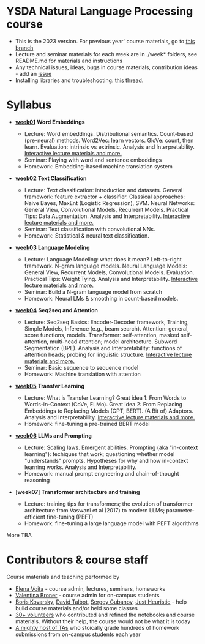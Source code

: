 # YSDA Natural Language Processing course
* This is the 2023 version. For previous year' course materials, go to [this branch](https://github.com/yandexdataschool/nlp_course/tree/2022)
* Lecture and seminar materials for each week are in ./week* folders, see README.md for materials and instructions
* Any technical issues, ideas, bugs in course materials, contribution ideas - add an [issue](https://github.com/yandexdataschool/nlp_course/issues)
* Installing libraries and troubleshooting: [this thread](https://github.com/yandexdataschool/nlp_course/issues/1).


# Syllabus
- [__week01__](./week01_embeddings) __Word Embeddings__
  - Lecture: Word embeddings. Distributional semantics. Count-based (pre-neural) methods. Word2Vec: learn vectors. GloVe: count, then learn. Evaluation: intrinsic vs extrinsic. Analysis and Interpretability. [Interactive lecture materials and more.](https://lena-voita.github.io/nlp_course.html#preview_word_emb)
  - Seminar: Playing with word and sentence embeddings
  - Homework: Embedding-based machine translation system

- [__week02__](./week02_classification) __Text Classification__
  - Lecture: Text classification: introduction and datasets. General framework: feature extractor + classifier. Classical approaches: Naive Bayes, MaxEnt (Logistic Regression), SVM. Neural Networks: General View, Convolutional Models, Recurrent Models. Practical Tips: Data Augmentation. Analysis and Interpretability. [Interactive lecture materials and more.](https://lena-voita.github.io/nlp_course.html#preview_text_clf)
  - Seminar: Text classification with convolutional NNs.
  - Homework: Statistical & neural text classification.
  
- [__week03__](./week03_language_model) __Language Modeling__
  - Lecture: Language Modeling: what does it mean? Left-to-right framework. N-gram language models. Neural Language Models: General View, Recurrent Models, Convolutional Models. Evaluation. Practical Tips: Weight Tying. Analysis and Interpretability. [Interactive lecture materials and more.](https://lena-voita.github.io/nlp_course.html#preview_lang_models)
  - Seminar: Build a N-gram language model from scratch
  - Homework: Neural LMs & smoothing in count-based models.
  
- [__week04__](./week04_seq2seq) __Seq2seq and Attention__
  - Lecture: Seq2seq Basics: Encoder-Decoder framework, Training, Simple Models, Inference (e.g., beam search). Attention: general, score functions, models. Transformer: self-attention, masked self-attention, multi-head attention; model architecture. Subword Segmentation (BPE). Analysis and Interpretability: functions of attention heads; probing for linguistic structure. [Interactive lecture materials and more.](https://lena-voita.github.io/nlp_course.html#preview_seq2seq_attn)
  - Seminar: Basic sequence to sequence model
  - Homework: Machine translation with attention
  
- [__week05__](./week05_transfer) __Transfer Learning__
  - Lecture: What is Transfer Learning? Great idea 1: From Words to Words-in-Context (CoVe, ELMo). Great idea 2: From Replacing Embeddings to Replacing Models (GPT, BERT). (A Bit of) Adaptors. Analysis and Interpretability. [Interactive lecture materials and more.](https://lena-voita.github.io/nlp_course.html#preview_transfer)
  - Homework: fine-tuning a pre-trained BERT model


- [__week06__](./week6_llm) __LLMs and Prompting__
  - Lecture: Scaling laws. Emergent abilities. Prompting (aka "in-context learning"): techiques that work; questioning whether model "understands" prompts. Hypotheses for why and how in-context learning works. Analysis and Interpretability.
  - Homework: manual prompt engneering and chain-of-thought reasoning

- [__week07__] __Transformer architecture and training__
  - Lecture: training tips for transformers; the evolution of transformer architecture from Vaswani et al (2017) to modern LLMs; parameter-efficient fine-tuning (PEFT)
  - Homework: fine-tuning a large language model with PEFT algorithms


More TBA

# Contributors & course staff
Course materials and teaching performed by
- [Elena Voita](https://lena-voita.github.io) - course admin, lectures, seminars, homeworks
- [Valentina Broner](https://www.hse.ru/org/persons/831207784/?_gl=1%2a1hz2yht%2a_ga%2aMTg3MTM2ODIwMS4xNjk4NTEyODg5%2a_ga_D145P1R4PL%2aMTY5ODUxMjg4OC4xLjAuMTY5ODUxMjg4OC42MC4wLjA.) - course admin for on-campus students
- [Boris Kovarsky](https://github.com/kovarsky), [David Talbot](https://github.com/drt7), [Sergey Gubanov](https://github.com/esgv), [Just Heuristic](https://github.com/justheuristic) - help build course materials and/or held some classes
- [30+ volunteers](https://github.com/yandexdataschool/nlp_course/graphs/contributors) who contributed and refined the notebooks and course materials. Without their help, the course would not be what it is today
- [A mighty host of TAs](https://lk.yandexdataschool.ru/courses/2023-autumn/7.1171-avtomaticheskaia-obrabotka-tekstov/) who stoically grade hundreds of homework submissions from on-campus students each year


